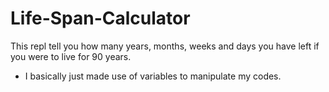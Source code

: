 # Life-Span-Calculator
This repl tell you how many years, months, weeks and days you have left if you were to live for 90 years. 
- I basically just made use of variables to manipulate my codes. 
